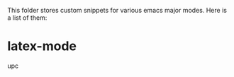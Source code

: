 This folder stores custom snippets for various emacs major modes. Here is a list of them:

# latex-mode
upc
